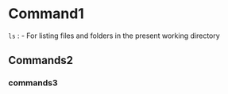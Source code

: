 # Command1
```ls``` : - For listing files and folders in the present working directory

## Commands2

### commands3

